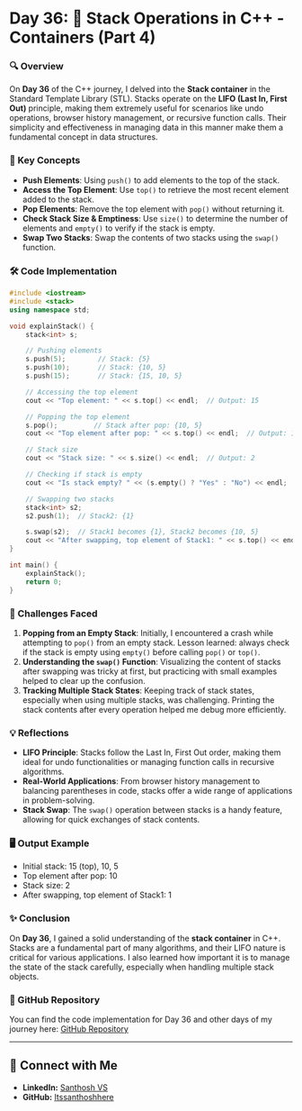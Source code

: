 # Day 36: 🚀 Stack Operations in C++ - Containers (Part 4)

### 🔍 Overview
On **Day 36** of the C++ journey, I delved into the **Stack container** in the Standard Template Library (STL). Stacks operate on the **LIFO (Last In, First Out)** principle, making them extremely useful for scenarios like undo operations, browser history management, or recursive function calls. Their simplicity and effectiveness in managing data in this manner make them a fundamental concept in data structures.

### 🧠 Key Concepts

- **Push Elements**: Using `push()` to add elements to the top of the stack.
- **Access the Top Element**: Use `top()` to retrieve the most recent element added to the stack.
- **Pop Elements**: Remove the top element with `pop()` without returning it.
- **Check Stack Size & Emptiness**: Use `size()` to determine the number of elements and `empty()` to verify if the stack is empty.
- **Swap Two Stacks**: Swap the contents of two stacks using the `swap()` function.

### 🛠️ Code Implementation

```cpp
#include <iostream>
#include <stack>
using namespace std;

void explainStack() {
    stack<int> s;

    // Pushing elements
    s.push(5);        // Stack: {5}
    s.push(10);       // Stack: {10, 5}
    s.push(15);       // Stack: {15, 10, 5}

    // Accessing the top element
    cout << "Top element: " << s.top() << endl;  // Output: 15

    // Popping the top element
    s.pop();         // Stack after pop: {10, 5}
    cout << "Top element after pop: " << s.top() << endl;  // Output: 10

    // Stack size
    cout << "Stack size: " << s.size() << endl;  // Output: 2

    // Checking if stack is empty
    cout << "Is stack empty? " << (s.empty() ? "Yes" : "No") << endl;  // Output: No

    // Swapping two stacks
    stack<int> s2;
    s2.push(1);  // Stack2: {1}

    s.swap(s2);  // Stack1 becomes {1}, Stack2 becomes {10, 5}
    cout << "After swapping, top element of Stack1: " << s.top() << endl;  // Output: 1
}

int main() {
    explainStack();
    return 0;
}
```

### 🚧 Challenges Faced

1. **Popping from an Empty Stack**: Initially, I encountered a crash while attempting to `pop()` from an empty stack. Lesson learned: always check if the stack is empty using `empty()` before calling `pop()` or `top()`.
2. **Understanding the `swap()` Function**: Visualizing the content of stacks after swapping was tricky at first, but practicing with small examples helped to clear up the confusion.
3. **Tracking Multiple Stack States**: Keeping track of stack states, especially when using multiple stacks, was challenging. Printing the stack contents after every operation helped me debug more efficiently.

### 💡 Reflections

- **LIFO Principle**: Stacks follow the Last In, First Out order, making them ideal for undo functionalities or managing function calls in recursive algorithms.
- **Real-World Applications**: From browser history management to balancing parentheses in code, stacks offer a wide range of applications in problem-solving.
- **Stack Swap**: The `swap()` operation between stacks is a handy feature, allowing for quick exchanges of stack contents.

### 🖥️ Output Example

- Initial stack: 15 (top), 10, 5
- Top element after pop: 10
- Stack size: 2
- After swapping, top element of Stack1: 1

### ✨ Conclusion

On **Day 36**, I gained a solid understanding of the **stack container** in C++. Stacks are a fundamental part of many algorithms, and their LIFO nature is critical for various applications. I also learned how important it is to manage the state of the stack carefully, especially when handling multiple stack objects.

### 📂 GitHub Repository

You can find the code implementation for Day 36 and other days of my journey here: [GitHub Repository](https://github.com/Itssanthoshhere/Data-Structures-and-Algorithms/blob/main/C%2B%2B%20with%20DSA-learning-journey/Day36%20-%20C%2B%2B%20STL%20-%20Stack(LIFO)/STL_Stack.cpp)

---

## 🔗 Connect with Me
- **LinkedIn:** [Santhosh VS](https://www.linkedin.com/in/thesanthoshvs/)
- **GitHub:** [Itssanthoshhere](https://github.com/Itssanthoshhere)
